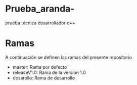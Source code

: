 # Prueba_aranda-
prueba técnica desarrollador c++

# Ramas
A continuación se definen las ramas del presente repositorio
* master: Rama por defecto
* releaseV1.0: Rama de la version 1.0
* desarollo: Rama de desarrollo
